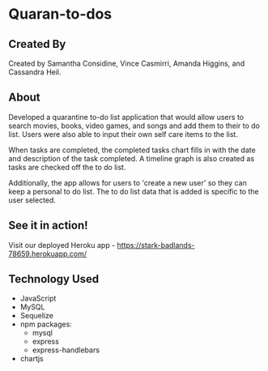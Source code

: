 # Quaran-to-dos
## Created By
Created by Samantha Considine, Vince Casmirri, Amanda Higgins, and Cassandra Heil.

## About
Developed a quarantine to-do list application that would allow users to search movies, books, video games, and songs and add them to their to do list. Users were also able to input their own self care items to the list. 

When tasks are completed, the completed tasks chart fills in with the date and description of the task completed. A timeline graph is also created as tasks are checked off the to do list. 

Additionally, the app allows for users to 'create a new user' so they can keep a personal to do list. The to do list data that is added is specific to the user selected. 

## See it in action!
Visit our deployed Heroku app - https://stark-badlands-78659.herokuapp.com/

## Technology Used
* JavaScript
* MySQL
* Sequelize
* npm packages:
    - mysql
    - express
    - express-handlebars
* chartjs
